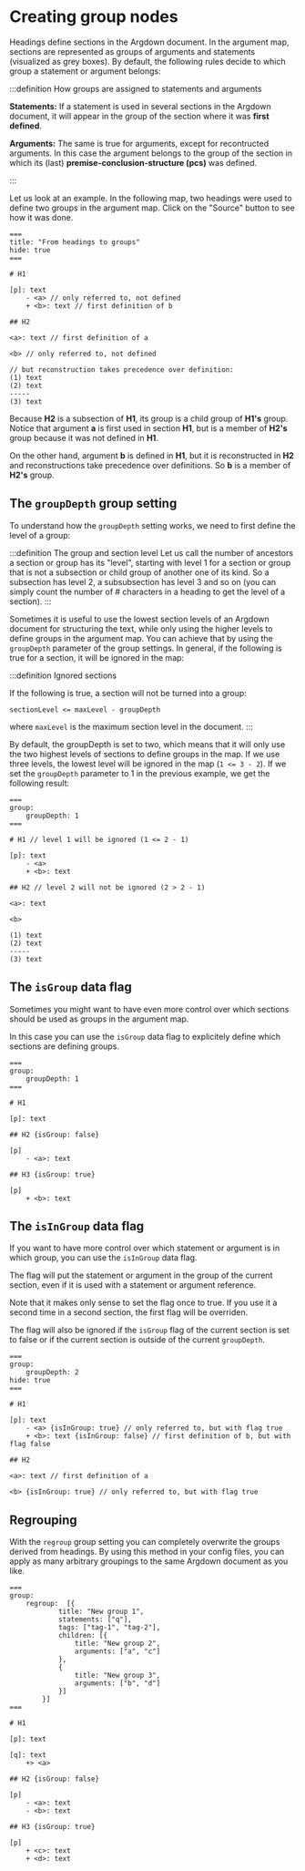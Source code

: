 # Creating group nodes

Headings define sections in the Argdown document. In the argument map, sections are represented as groups of arguments and statements (visualized as grey boxes). By default, the following rules decide to which group a statement or argument belongs:

:::definition How groups are assigned to statements and arguments

__Statements:__ If a statement is used in several sections in the Argdown document, it will appear in the group of the section where it was __first defined__.

__Arguments:__ The same is true for arguments, except for recontructed arguments. In this case the argument belongs to the group of the section in which its (last) __premise-conclusion-structure (pcs)__ was defined. 

:::

Let us look at an example. In the following map, two headings were used to define two groups in the argument map. Click on the "Source" button to see
how it was done.

```argdown-map
===
title: "From headings to groups"
hide: true
===

# H1

[p]: text
    - <a> // only referred to, not defined
    + <b>: text // first definition of b

## H2

<a>: text // first definition of a

<b> // only referred to, not defined

// but reconstruction takes precedence over definition:
(1) text
(2) text
-----
(3) text
```

Because __H2__ is a subsection of __H1__, its group is a child group of __H1's__ group. Notice that argument __a__ is first used in section __H1__, but is a member of __H2's__ group because it was not defined in __H1__.

On the other hand, argument __b__ is defined in __H1__, but it is reconstructed in __H2__ and reconstructions take precedence over definitions. So __b__ is a member of __H2's__ group.

## The `groupDepth` group setting

To understand how the `groupDepth` setting works, we need to first define the level of a group:

:::definition The group and section level
Let us call the number of ancestors a section or group has its "level", starting with level 1 for a section or group that is not a subsection or child group of another one of its kind. So a subsection has level 2, a subsubsection has level 3 and so on (you can simply count the number of # characters in a heading to get the level of a section).
:::

Sometimes it is useful to use the lowest section levels of an Argdown document for structuring the text, while only using the higher levels to define groups in the argument map. You can achieve that by using the `groupDepth` parameter of the group settings. In general, if the following is true for a section, it will be ignored in the map: 

:::definition Ignored sections

If the following is true, a section will not be turned into a group:

`sectionLevel <= maxLevel - groupDepth`

where `maxLevel` is the maximum section level in the document.
:::

By default, the groupDepth is set to two, which means that it will only use the two highest levels of sections to define groups in the map. If we use three levels, the lowest level will be ignored in the map (`1 <= 3 - 2`). If we set the `groupDepth` parameter to 1 in the previous example, we get the following result:

```argdown-map
===
group:
    groupDepth: 1
===

# H1 // level 1 will be ignored (1 <= 2 - 1)

[p]: text
    - <a>
    + <b>: text

## H2 // level 2 will not be ignored (2 > 2 - 1)

<a>: text

<b>

(1) text
(2) text
-----
(3) text
```

## The `isGroup` data flag

Sometimes you might want to have even more control over which sections should be used as groups in the argument map.

In this case you can use the `isGroup` data flag to explicitely define which sections are defining groups.

```argdown-map
===
group:
    groupDepth: 1
===

# H1

[p]: text

## H2 {isGroup: false}

[p]
    - <a>: text

## H3 {isGroup: true}

[p]
    + <b>: text
```

## The `isInGroup` data flag

If you want to have more control over which statement or argument is in which group, you can use the `isInGroup` data flag.

The flag will put the statement or argument in the group of the current section, even if it is used with a statement or argument reference.

Note that it makes only sense to set the flag once to true. If you use it a second time in a second section, the first flag will be overriden.

The flag will also be ignored if the `isGroup` flag of the current section is set to false or if the current section is outside of the current `groupDepth`.

```argdown-map
===
group:
    groupDepth: 2
hide: true
===

# H1

[p]: text
    - <a> {isInGroup: true} // only referred to, but with flag true
    + <b>: text {isInGroup: false} // first definition of b, but with flag false

## H2

<a>: text // first definition of a

<b> {isInGroup: true} // only referred to, but with flag true
```

## Regrouping

With the `regroup` group setting you can completely overwrite the groups derived from headings. By using this method in your config files, you can apply as many arbitrary groupings to the same Argdown document as you like.

```argdown-map
===
group:
    regroup:  [{
            title: "New group 1",
            statements: ["q"],
            tags: ["tag-1", "tag-2"],
            children: [{
                title: "New group 2",
                arguments: ["a", "c"]
            },
            {
                title: "New group 3",
                arguments: ["b", "d"]
            }]
        }]
===

# H1

[p]: text

[q]: text
    +> <a>

## H2 {isGroup: false}

[p]
    - <a>: text
    - <b>: text

## H3 {isGroup: true}

[p]
    + <c>: text
    + <d>: text
```
